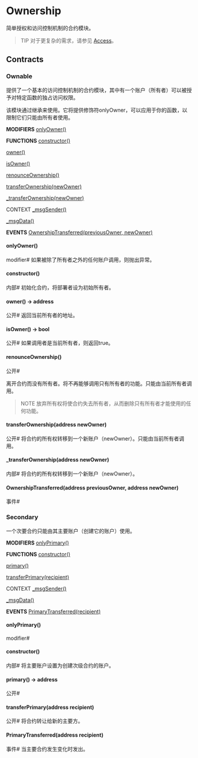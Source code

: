 # Ownership
简单授权和访问控制机制的合约模块。

> TIP
对于更复杂的需求，请参见 [Access](./Access.md)。

## Contracts

### Ownable
提供了一个基本的访问控制机制的合约模块，其中有一个账户（所有者）可以被授予对特定函数的独占访问权限。

该模块通过继承来使用。它将提供修饰符onlyOwner，可以应用于你的函数，以限制它们只能由所有者使用。

**MODIFIERS**
[onlyOwner()](#onlyowner)

**FUNCTIONS**
[constructor()](#constructor)

[owner()](#owner-→-address)

[isOwner()](#isowner-→-bool)

[renounceOwnership()](#renounceownership)

[transferOwnership(newOwner)](#transferownershipaddress-newowner)

[_transferOwnership(newOwner)](#_transferownershipaddress-newowner)

CONTEXT
[_msgSender()](./GSN.md#_msgsender-→-address-payable)

[_msgData()](./GSN.md#_msgdata-→-bytes)

**EVENTS**
[OwnershipTransferred(previousOwner, newOwner)](#ownershiptransferredaddress-previousowner-address-newowner)

#### onlyOwner()
modifier#
如果被除了所有者之外的任何账户调用，则抛出异常。

#### constructor()
内部#
初始化合约，将部署者设为初始所有者。

#### owner() → address
公开#
返回当前所有者的地址。

#### isOwner() → bool
公开#
如果调用者是当前所有者，则返回true。

#### renounceOwnership()
公开#

离开合约而没有所有者。将不再能够调用只有所有者的功能。只能由当前所有者调用。

> NOTE
放弃所有权将使合约失去所有者，从而删除只有所有者才能使用的任何功能。

#### transferOwnership(address newOwner)
公开#
将合约的所有权转移到一个新账户（newOwner）。只能由当前所有者调用。

#### _transferOwnership(address newOwner)
内部#
将合约的所有权转移到一个新账户（newOwner）。

#### OwnershipTransferred(address previousOwner, address newOwner)
事件#

### Secondary
一个次要合约只能由其主要账户（创建它的账户）使用。

**MODIFIERS**
[onlyPrimary()](#onlyprimary)

**FUNCTIONS**
[constructor()](#constructor-1)

[primary()](#primary-→-address)

[transferPrimary(recipient)](#transferprimaryaddress-recipient)

CONTEXT
[_msgSender()](./GSN.md#_msgsender-→-address-payable)

[_msgData()](./GSN.md#_msgdata-→-bytes)

**EVENTS**
[PrimaryTransferred(recipient)](#primarytransferredaddress-recipient)

#### onlyPrimary()
modifier#

#### constructor()
内部#
将主要账户设置为创建次级合约的账户。

#### primary() → address
公开#

#### transferPrimary(address recipient)
公开#
将合约转让给新的主要方。

#### PrimaryTransferred(address recipient)
事件#
当主要合约发生变化时发出。